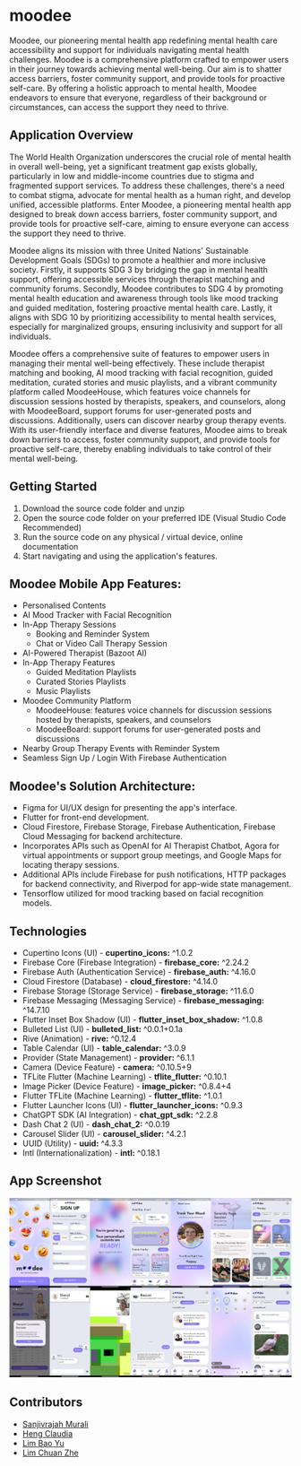 # moodee

Moodee, our pioneering mental health app redefining mental health care accessibility and support for individuals navigating mental health challenges. Moodee is a comprehensive platform crafted to empower users in their journey towards achieving mental well-being. Our aim is to shatter access barriers, foster community support, and provide tools for proactive self-care. By offering a holistic approach to mental health, Moodee endeavors to ensure that everyone, regardless of their background or circumstances, can access the support they need to thrive.

## Application Overview

The World Health Organization underscores the crucial role of mental health in overall well-being, yet a significant treatment gap exists globally, particularly in low and middle-income countries due to stigma and fragmented support services. To address these challenges, there's a need to combat stigma, advocate for mental health as a human right, and develop unified, accessible platforms. Enter Moodee, a pioneering mental health app designed to break down access barriers, foster community support, and provide tools for proactive self-care, aiming to ensure everyone can access the support they need to thrive.

Moodee aligns its mission with three United Nations' Sustainable Development Goals (SDGs) to promote a healthier and more inclusive society. Firstly, it supports SDG 3 by bridging the gap in mental health support, offering accessible services through therapist matching and community forums. Secondly, Moodee contributes to SDG 4 by promoting mental health education and awareness through tools like mood tracking and guided meditation, fostering proactive mental health care. Lastly, it aligns with SDG 10 by prioritizing accessibility to mental health services, especially for marginalized groups, ensuring inclusivity and support for all individuals.

Moodee offers a comprehensive suite of features to empower users in managing their mental well-being effectively. These include therapist matching and booking, AI mood tracking with facial recognition, guided meditation, curated stories and music playlists, and a vibrant community platform called MoodeeHouse, which features voice channels for discussion sessions hosted by therapists, speakers, and counselors, along with MoodeeBoard, support forums for user-generated posts and discussions. Additionally, users can discover nearby group therapy events. With its user-friendly interface and diverse features, Moodee aims to break down barriers to access, foster community support, and provide tools for proactive self-care, thereby enabling individuals to take control of their mental well-being.

## Getting Started
1. Download the source code folder and unzip
2. Open the source code folder on your preferred IDE (Visual Studio Code Recommended)
3. Run the source code on any physical / virtual device, online documentation
4. Start navigating and using the application's features.

## Moodee Mobile App Features:
- Personalised Contents 
- AI Mood Tracker with Facial Recognition
- In-App Therapy Sessions
  - Booking and Reminder System
  - Chat or Video Call Therapy Session
- AI-Powered Therapist (Bazoot AI)
- In-App Therapy Features
  - Guided Meditation Playlists
  - Curated Stories Playlists
  - Music Playlists
- Moodee Community Platform
  - MoodeeHouse: features voice channels for discussion sessions hosted by therapists, speakers, and counselors
  - MoodeeBoard: support forums for user-generated posts and discussions
- Nearby Group Therapy Events with Reminder System
- Seamless Sign Up / Login With Firebase Authentication

## Moodee's Solution Architecture:
  - Figma for UI/UX design for presenting the app's interface.
  - Flutter for front-end development.
  - Cloud Firestore, Firebase Storage, Firebase Authentication, Firebase Cloud Messaging for backend architecture. 
  - Incorporates APIs such as OpenAI for AI Therapist Chatbot, Agora for virtual appointments or support group meetings, and Google Maps for locating therapy sessions.
  - Additional APIs include Firebase for push notifications, HTTP packages for backend connectivity, and Riverpod for app-wide state management.
  - Tensorflow utilized for mood tracking based on facial recognition models.
    
## Technologies
- Cupertino Icons (UI) -  **cupertino_icons:**  ^1.0.2
- Firebase Core (Firebase Integration) - **firebase_core:** ^2.24.2
- Firebase Auth (Authentication Service) - **firebase_auth:** ^4.16.0
- Cloud Firestore (Database) - **cloud_firestore:** ^4.14.0
- Firebase Storage (Storage Service) - **firebase_storage:** ^11.6.0
- Firebase Messaging (Messaging Service) - **firebase_messaging:** ^14.7.10
- Flutter Inset Box Shadow (UI) - **flutter_inset_box_shadow:** ^1.0.8
- Bulleted List (UI) - **bulleted_list:** ^0.0.1+0.1a
- Rive (Animation) - **rive:** ^0.12.4
- Table Calendar (UI) - **table_calendar:** ^3.0.9
- Provider (State Management) - **provider:** ^6.1.1
- Camera (Device Feature) - **camera:** ^0.10.5+9
- TFLite Flutter (Machine Learning) - **tflite_flutter:** ^0.10.1
- Image Picker (Device Feature) - **image_picker:** ^0.8.4+4
- Flutter TFLite (Machine Learning) - **flutter_tflite:** ^1.0.1
- Flutter Launcher Icons (UI) - **flutter_launcher_icons:** ^0.9.3
- ChatGPT SDK (AI Integration) - **chat_gpt_sdk:** ^2.2.8
- Dash Chat 2 (UI) - **dash_chat_2:** ^0.0.19
- Carousel Slider (UI) - **carousel_slider:** ^4.2.1
- UUID (Utility) - **uuid:** ^4.3.3
- Intl (Internationalization) - **intl:** ^0.18.1

## App Screenshot
![Screenshot 1](lib/apps/Appcollage.png)

## Contributors
- [Sanjivrajah Murali](https://github.com/sanchick02)
- [Heng Claudia](https://github.com/claudiaheng13)
- [Lim Bao Yu](https://github.com/bailey1111)
- [Lim Chuan Zhe](https://github.com/ehznauhcmil)

